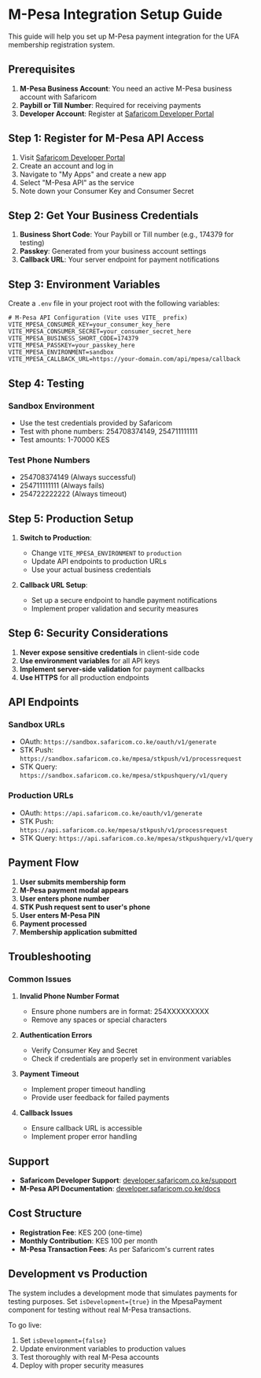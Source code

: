 # M-Pesa Integration Setup Guide

This guide will help you set up M-Pesa payment integration for the UFA membership registration system.

## Prerequisites

1. **M-Pesa Business Account**: You need an active M-Pesa business account with Safaricom
2. **Paybill or Till Number**: Required for receiving payments
3. **Developer Account**: Register at [Safaricom Developer Portal](https://developer.safaricom.co.ke/)

## Step 1: Register for M-Pesa API Access

1. Visit [Safaricom Developer Portal](https://developer.safaricom.co.ke/)
2. Create an account and log in
3. Navigate to "My Apps" and create a new app
4. Select "M-Pesa API" as the service
5. Note down your Consumer Key and Consumer Secret

## Step 2: Get Your Business Credentials

1. **Business Short Code**: Your Paybill or Till number (e.g., 174379 for testing)
2. **Passkey**: Generated from your business account settings
3. **Callback URL**: Your server endpoint for payment notifications

## Step 3: Environment Variables

Create a `.env` file in your project root with the following variables:

```env
# M-Pesa API Configuration (Vite uses VITE_ prefix)
VITE_MPESA_CONSUMER_KEY=your_consumer_key_here
VITE_MPESA_CONSUMER_SECRET=your_consumer_secret_here
VITE_MPESA_BUSINESS_SHORT_CODE=174379
VITE_MPESA_PASSKEY=your_passkey_here
VITE_MPESA_ENVIRONMENT=sandbox
VITE_MPESA_CALLBACK_URL=https://your-domain.com/api/mpesa/callback
```

## Step 4: Testing

### Sandbox Environment
- Use the test credentials provided by Safaricom
- Test with phone numbers: 254708374149, 254711111111
- Test amounts: 1-70000 KES

### Test Phone Numbers
- 254708374149 (Always successful)
- 254711111111 (Always fails)
- 254722222222 (Always timeout)

## Step 5: Production Setup

1. **Switch to Production**:
   - Change `VITE_MPESA_ENVIRONMENT` to `production`
   - Update API endpoints to production URLs
   - Use your actual business credentials

2. **Callback URL Setup**:
   - Set up a secure endpoint to handle payment notifications
   - Implement proper validation and security measures

## Step 6: Security Considerations

1. **Never expose sensitive credentials** in client-side code
2. **Use environment variables** for all API keys
3. **Implement server-side validation** for payment callbacks
4. **Use HTTPS** for all production endpoints

## API Endpoints

### Sandbox URLs
- OAuth: `https://sandbox.safaricom.co.ke/oauth/v1/generate`
- STK Push: `https://sandbox.safaricom.co.ke/mpesa/stkpush/v1/processrequest`
- STK Query: `https://sandbox.safaricom.co.ke/mpesa/stkpushquery/v1/query`

### Production URLs
- OAuth: `https://api.safaricom.co.ke/oauth/v1/generate`
- STK Push: `https://api.safaricom.co.ke/mpesa/stkpush/v1/processrequest`
- STK Query: `https://api.safaricom.co.ke/mpesa/stkpushquery/v1/query`

## Payment Flow

1. **User submits membership form**
2. **M-Pesa payment modal appears**
3. **User enters phone number**
4. **STK Push request sent to user's phone**
5. **User enters M-Pesa PIN**
6. **Payment processed**
7. **Membership application submitted**

## Troubleshooting

### Common Issues

1. **Invalid Phone Number Format**
   - Ensure phone numbers are in format: 254XXXXXXXXX
   - Remove any spaces or special characters

2. **Authentication Errors**
   - Verify Consumer Key and Secret
   - Check if credentials are properly set in environment variables

3. **Payment Timeout**
   - Implement proper timeout handling
   - Provide user feedback for failed payments

4. **Callback Issues**
   - Ensure callback URL is accessible
   - Implement proper error handling

## Support

- **Safaricom Developer Support**: [developer.safaricom.co.ke/support](https://developer.safaricom.co.ke/support)
- **M-Pesa API Documentation**: [developer.safaricom.co.ke/docs](https://developer.safaricom.co.ke/docs)

## Cost Structure

- **Registration Fee**: KES 200 (one-time)
- **Monthly Contribution**: KES 100 per month
- **M-Pesa Transaction Fees**: As per Safaricom's current rates

## Development vs Production

The system includes a development mode that simulates payments for testing purposes. Set `isDevelopment={true}` in the MpesaPayment component for testing without real M-Pesa transactions.

To go live:
1. Set `isDevelopment={false}`
2. Update environment variables to production values
3. Test thoroughly with real M-Pesa accounts
4. Deploy with proper security measures
